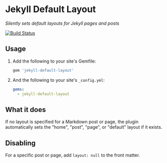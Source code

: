 # Jekyll Default Layout

*Silently sets default layouts for Jekyll pages and posts*

[![Build Status](https://travis-ci.org/benbalter/jekyll-default-layout.svg?branch=master)](https://travis-ci.org/benbalter/jekyll-default-layout)

## Usage

1. Add the following to your site's Gemfile:

    ```ruby
    gem 'jekyll-default-layout'
    ```

2. And the following to your site's `_config.yml`:

    ```yml
    gems:
      - jekyll-default-layout
    ```

## What it does

If no layout is specified for a Markdown post or page, the plugin automatically sets the "home", "post", "page", or "default" layout if it exists.

## Disabling

For a specific post or page, add `layout: null` to the front matter.
